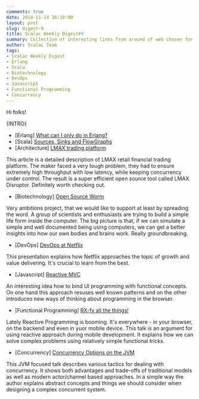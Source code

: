 ```yaml
---
comments: true
date: 2014-11-14 16:10:00
layout: post
slug: digest-9
title: Scalac Weekly Digest#9
summary: Collection of interesting links from around of web chosen for you by Scalac team
author: Scalac Team
tags:
- Scalac Weekly Digest
- Erlang
- Scala
- Biotechnology
- DevOps
- Javascript
- Functional Programming
- Concurrency
---
```


Hi folks! 

{INTRO}

* \[Erlang\] [What can I only do in Erlang?](http://erlang.org/pipermail/erlang-questions/2014-November/081570.html)
* \[Scala\] [Sources, Sinks and FlowGraphs](http://typesafe.com/blog/sources-sinks-and-flowgraphs)
* \[Architecture\] [LMAX trading platform](http://martinfowler.com/articles/lmax.html)

This article is a detailed description of LMAX retail financial trading platform. The maker faced a very tough problem, they had to ensure extremely high throughput with low latency, while keeping concurrency under control. The result is a super efficient open source tool called LMAX Disruptor. Definitely worth checking out. 

* \[Biotechnology\] [Open Source Worm](http://www.openworm.org/)

Very ambitions project, that we would like to support at least by spreading the word. A group of scientists and enthusiasts are trying to build a simple life form inside the computer. The big picture is that, if we can simulate a simple and well documented being using computers, we can get a better insights into how our own bodies and brains work. Really groundbreaking.

* \[DevOps\] [DevOps at Netflix](http://www.slideshare.net/adriancockcroft/fast-delivery-devops-israel)

This presentation explains how Netflix approaches the topic of growth and value delivering. It's crucial to learn from the best.

* \[Javascript\] [Reactive MVC](http://futurice.com/blog/reactive-mvc-and-the-virtual-dom)

An interesting idea how to bind UI programming with functional concepts. On one hand this approach resuses well known patterns and on the other introduces new ways of thinking about programming in the browser.

* \[Functional Programming\] [RX-fy all the things!](https://www.youtube.com/watch?v=gs2irb0f-7o)

Lately Reactive Programming is booming. It's everywhere - in your browser, on the backend and even in yuor mobile device. This talk is an argument for using reactive approach during mobile development. It explains how we can solve complex problems using relatively simple functional tricks.

* \[Concurrency\] [Concurrency Options on the JVM](https://www.youtube.com/watch?v=yhguOt863nw)

This JVM focused talk describes various tactics for dealing with concurrency. It shows both advantages and trade-offs of traditional models as well as modern actor/channel based approaches. In a simple way the author explains abstract concepts and things we should consider when designing a complex concurrent system.
